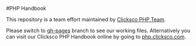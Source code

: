 #PHP Handbook

This repository is a team effort maintained by [Clicksco PHP Team](http://docs.clicksco.com/php/#team).

Please switch to [gh-pages](https://github.com/Clicksco/PHP-Handbook/tree/gh-pages) branch to see our working files. Alternatively you can visit our Clicksco PHP Handbook online by going to [php.clicksco.com](http://php.clicksco.com/).
